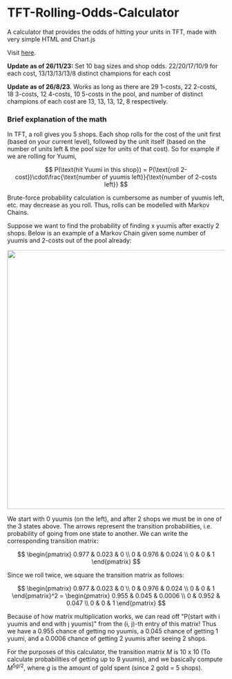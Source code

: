 # TFT-Rolling-Odds-Calculator
A calculator that provides the odds of hitting your units in TFT, made with very simple HTML and Chart.js

Visit [here](https://vastier.github.io/TFT-Rolling-Odds-Calculator/).

**Update as of 26/11/23:** Set 10 bag sizes and shop odds. 22/20/17/10/9 for each cost, 13/13/13/13/8 distinct champions for each cost

**Update as of 26/8/23**. Works as long as there are 29 1-costs, 22 2-costs, 18 3-costs, 12 4-costs, 10 5-costs in the pool, and number of distinct champions of each cost are 13, 13, 13, 12, 8 respectively.


### Brief explanation of the math
In TFT, a roll gives you 5 shops.
Each shop rolls for the cost of the unit first (based on your current level), followed by the unit itself (based on the number of units left & the pool size for units of that cost). So for example if we are rolling for Yuumi,

$$
P(\text{hit Yuumi in this shop}) = P(\text{roll 2-cost})\cdot\frac{\text{number of yuumis left}}{\text{number of 2-costs left}}
$$

Brute-force probability calculation is cumbersome as $\text{number of yuumis left}$, etc. may decrease as you roll. Thus, rolls can be modelled with Markov Chains.

Suppose we want to find the probability of finding x yuumis after exactly 2 shops. Below is an example of a Markov Chain given some number of yuumis and 2-costs out of the pool already:

<img src="markov.png" width="600px">


We start with 0 yuumis (on the left), and after 2 shops we must be in one of the 3 states above. The arrows represent the transition probabilities, i.e. probability of going from one state to another. We can write the corresponding transition matrix:

$$
\begin{pmatrix}
0.977 & 0.023 & 0 \\
0 & 0.976 & 0.024 \\
0 & 0 & 1
\end{pmatrix}
$$

Since we roll twice, we square the transition matrix as follows:

$$
\begin{pmatrix}
0.977 & 0.023 & 0 \\
0 & 0.976 & 0.024 \\
0 & 0 & 1
\end{pmatrix}^2 = 
\begin{pmatrix}
0.955 & 0.045 & 0.0006 \\
0 & 0.952 & 0.047 \\
0 & 0 & 1
\end{pmatrix}
$$

Because of how matrix multiplication works, we can read off "P(start with i yuumis and end with j yuumis)" from the (i, j)-th entry of this matrix! Thus we have a 0.955 chance of getting no yuumis, a 0.045 chance of getting 1 yuumi, and a 0.0006 chance of getting 2 yuumis after seeing 2 shops.

For the purposes of this calculator, the transition matrix $M$ is 10 x 10 (To calculate probabilities of getting up to 9 yuumis), and we basically compute $M^{5g/2}$, where $g$ is the amount of gold spent (since 2 gold = 5 shops).

